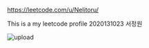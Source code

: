 https://leetcode.com/u/Nelitoru/

This is a my leetcode profile
2020131023 서정원

![upload](https://github.com/user-attachments/assets/d64f20f5-649f-49ea-9f6c-2e3319aaed1a)
